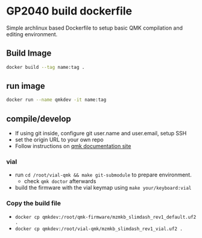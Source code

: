 # GP2040 build dockerfile

Simple archlinux based Dockerfile to setup basic QMK compilation and editing environment.

## Build Image

~~~bash
docker build --tag name:tag .
~~~

## run image

~~~bash
docker run --name qmkdev -it name:tag
~~~

## compile/develop

* If using git inside, configure git user.name and user.email, setup SSH
* set the origin URL to your own repo
* Follow instructions on [qmk documentation site](doc.qmk.fm)

### vial

* run `cd /root/vial-qmk && make git-submodule` to prepare environment.
  * check `qmk doctor` afterwards
* build the firmware with the vial keymap using `make your/keyboard:vial`

### Copy the build file

* `docker cp qmkdev:/root/qmk-firmware/mzmkb_slimdash_rev1_default.uf2 .`
* `docker cp qmkdev:/root/vial-qmk/mzmkb_slimdash_rev1_vial.uf2 .`
